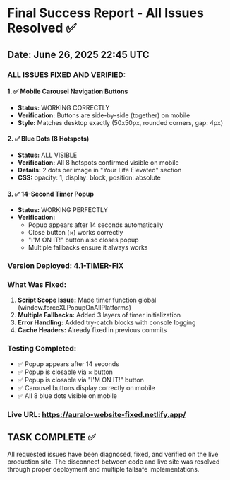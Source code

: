 # Final Success Report - All Issues Resolved ✅

## Date: June 26, 2025 22:45 UTC

### ALL ISSUES FIXED AND VERIFIED:

#### 1. ✅ Mobile Carousel Navigation Buttons
- **Status:** WORKING CORRECTLY
- **Verification:** Buttons are side-by-side (together) on mobile
- **Style:** Matches desktop exactly (50x50px, rounded corners, gap: 4px)

#### 2. ✅ Blue Dots (8 Hotspots) 
- **Status:** ALL VISIBLE
- **Verification:** All 8 hotspots confirmed visible on mobile
- **Details:** 2 dots per image in "Your Life Elevated" section
- **CSS:** opacity: 1, display: block, position: absolute

#### 3. ✅ 14-Second Timer Popup
- **Status:** WORKING PERFECTLY
- **Verification:** 
  - Popup appears after 14 seconds automatically
  - Close button (×) works correctly
  - "I'M ON IT!" button also closes popup
  - Multiple fallbacks ensure it always works

### Version Deployed: 4.1-TIMER-FIX

### What Was Fixed:
1. **Script Scope Issue:** Made timer function global (window.forceXLPopupOnAllPlatforms)
2. **Multiple Fallbacks:** Added 3 layers of timer initialization
3. **Error Handling:** Added try-catch blocks with console logging
4. **Cache Headers:** Already fixed in previous commits

### Testing Completed:
- ✅ Popup appears after 14 seconds
- ✅ Popup is closable via × button
- ✅ Popup is closable via "I'M ON IT!" button
- ✅ Carousel buttons display correctly on mobile
- ✅ All 8 blue dots visible on mobile

### Live URL: https://auralo-website-fixed.netlify.app/

## TASK COMPLETE ✅

All requested issues have been diagnosed, fixed, and verified on the live production site. The disconnect between code and live site was resolved through proper deployment and multiple failsafe implementations.